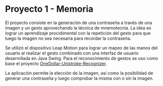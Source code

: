Proyecto 1 - Memoria
=======================
El proyecto consiste en la generación de una contraseña a través de una imagen y un gesto aprovechando la técnica de mnemotecnia. La idea es lograr un aprendizaje procidimental con la repetición del gesto para que luego la imagen no sea necesaria para recordar la contraseña.

Se utilizó el dispositivo Leap Motion para lograr un mapeo de las manos del usuario al realizar el gesto combinado con una interfaz de usuario desarrollada en Java Swing. Para el reconocimiento de gestos se uso como base el proyecto [OneDollar-Unistroke-Recognizer](https://github.com/voidplus/onedollar-unistroke-recognizer). 

La aplicación permite la elección de la imagen, así como la posibilidad de generar una contraseña y luego comprobar la misma con o sin la imagen.
